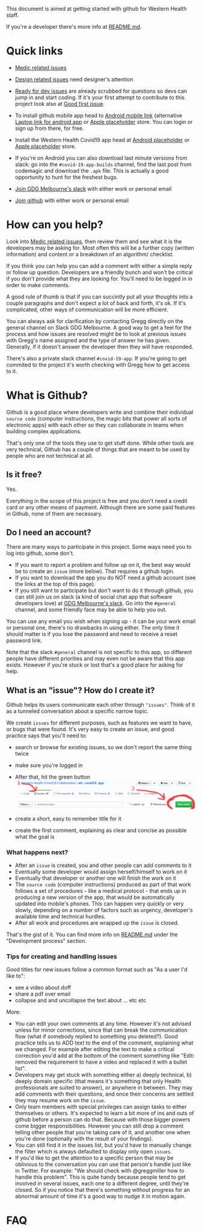 This document is aimed at getting started with github for Western Health staff.


If you're a developer there's more info at [README.md](../README.md).

# Quick links

- [Medic related issues](https://github.com/Western-Health-Covid19-Collaboration/wh_covid19_app/issues?q=is%3Aissue+is%3Aopen+label%3AMedic)

- [Design related issues](https://github.com/Western-Health-Covid19-Collaboration/wh_covid19_app//labels/design) need designer's attention

- [Ready for dev issues](https://github.com/Western-Health-Covid19-Collaboration/wh_covid19_app/issues?q=is%3Aissue+is%3Aopen+label%3A%22Ready+for+Dev%22) are already scrubbed for questions so devs can jump in and start coding. If it's your first attempt to contribute to this project look also at [Good first issue](https://github.com/Western-Health-Covid19-Collaboration/wh_covid19_app/issues?q=is%3Aissue+is%3Aopen+label%3A%22good+first+issue%22).

- To install github mobile app head to [Android mobile link](market://details?id=com.github.android&hl=en) (alternative [Laptop link for android app](https://play.google.com/store/apps/details?id=com.github.android&hl=en) or [Apple placeholder]() store. You can login or sign up from there, for free.

- Install the Western Health Covid19 app head at [Android placeholder]() or [Apple placeholder]() store. 
- If you're on Android you can also download last minute versions from slack: go into the `#covid-19-app-builds` channel, find the last post from codemagic and download the `.apk` file. This is actually a good opportunity to hunt for the freshest bugs.

- [Join GDG Melbourne's slack](http://bit.ly/join_gdgslack) with either work or personal email

- [Join github](https://github.com/join?source=header-home) with either work or personal email


# How can you help?

Look into [Medic related issues](https://github.com/Western-Health-Covid19-Collaboration/wh_covid19_app/issues?q=is%3Aissue+is%3Aopen+label%3AMedic), then review them and see what it is the developers may be asking for. Most often this will be a further copy (written information) and content or a breakdown of an algorithm/ checklist. 

If you think you can help you can add a comment with either a simple reply or follow up question. Developers are a friendly bunch and won't be critical if you don't provide what they are looking for. You'll need to be logged in in order to make comments.

A good rule of thumb is that if you can succintly put all your thoughts into a couple paragraphs and don't expect a lot of back and forth, it's ok. If it's complicated, other ways of communication will be more efficient.
  
You can always ask for clarification by contacting Gregg directly on the general channel on Slack GDG Melbourne.  A good way to get a feel for the process and how issues are resolved might be to look at previous issues with Gregg's name assigned and the type of answer he has given. Generally, if it doesn't answer the developer then they will have responded.

There's also a private slack channel `#covid-19-app`. If you're going to get commited to the project it's worth checking with Gregg how to get access to it.


# What is Github?
Github is a good place where developers write and combine their individual `source code` (computer instructions, the magic bits that power all sorts of electronic apps) with each other so they can collaborate in teams when building complex applications. 

That's only one of the tools they use to get stuff done. While other tools are very technical, Github has a couple of things that are meant to be used by people who are not technical at all.

## Is it free?
Yes.

Everything in the scope of this project is free and you don't need a credit card or any other means of payment. Although there are some paid features in Github, none of them are necessary.

## Do I need an account?
There are many ways to participate in this project. Some ways need you to log into github, some don't.

- If you want to report a problem and follow up on it, the best way would be to create an `issue` (more below). That requires a github login.
- If you want to download the app you do NOT need a github account (see the links at the top of this page). 
- If you still want to participate but don't want to do it through github, you can still join us on slack (a kind of social chat app that software developers love) at [GDG Melbourne's slack](http://bit.ly/join_gdgslack). Go into the `#general` channel, and some friendly face may be able to help you out. 

You can use any email you wish when signing up - it can be your work email or personal one, there's no drawbacks in using either. The only time it should matter is if you lose the password and need to receive a reset password link. 

Note that the slack `#general` channel is not specific to this app, so different people have different priorities and may even not be aware that this app exists. However if you're stuck or lost that's a good place for asking for help.

## What is an "issue"? How do I create it?

Github helps its users communicate each other through `"issues"`. Think of it as a tunneled conversation about a specific narrow topic. 

We create `issues` for different purposes, such as features we want to have, or bugs that were found. It's very easy to create an issue, and good practice says that you'll need to:

- search or browse for existing issues, so we don't report the same thing twice
- make sure you're logged in
- After that, hit the green button 
![](create_new_issue.png)
 
- create a short, easy to remember title for it
- create the first comment, explaining as clear and concise as possible what the goal is

### What happens next?

- After an `issue` is created, you and other people can add comments to it
- Eventually some developer would assign herself/himself to work on it
- Eventually that developer or another one will finish the work on it
- The `source code` (computer instructions) produced as part of that work follows a set of procedures - like a medical protocol - that ends up in producing a new version of the app, that would be automatically updated into mobile's phones. This can happen very quickly or very slowly, depending on a number of factors such as urgency, developer's available time and technical hurdles.
- After all work and procedures are wrapped up the `issue` is closed. 

That's the gist of it. You can find more info on [README.md](../README.md) under the "Development process" section.

### Tips for creating and handling issues

Good titles for new issues follow a common format such as 
"As a user I'd like to":
- see a video about doff
- share a pdf over email
- collapse and and uncollapse the text about ...
etc etc 


More:

- You can edit your own comments at any time. However it's not advised unless for minor corrections, since that can break the communication flow (what if somebody replied to something you deleted?). Good practice tells us to ADD text to the end of the comment, explaining what we changed. For example after editing the text to make a critical correction you'd add at the bottom of the comment something like "Edit: removed the requirement to have a video and replaced it with a bullet list".
- Developers may get stuck with something either a) deeply technical, b) deeply domain specific (that means it's something that only Health professionals are suited to answer), or anywhere in between. They may add comments with their questions, and once their concerns are settled they may resume work on the `issue`.
- Only team members with special privileges can assign tasks to either themselves or others. It's expected to learn a bit more of ins and outs of github before a person can do that. Because with those bigger powers come bigger responsibilities. However you can still drop a comment telling other people that you're taking care of it, and another one when you're done (optionally with the result of your findings).
- You can still find it in the issues list, but you'd have to manually change the filter which is always defaulted to display only open `issues`.
- If you'd like to get the attention to a specific person that may be oblivious to the conversation you can use that person's handle just like in Twitter. For example: "We should check with @greggmiller how to handle this problem". This is quite handy because  people tend to get involved in several issues, each one to a different degree, until they're closed. So if you notice that there's something without progress for an abnormal amount of time it's a good way to nudge it in motion again.

# FAQ
 
